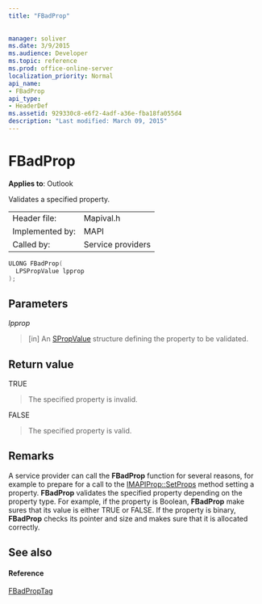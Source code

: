 ```yaml
---
title: "FBadProp"
 
 
manager: soliver
ms.date: 3/9/2015
ms.audience: Developer
ms.topic: reference
ms.prod: office-online-server
localization_priority: Normal
api_name:
- FBadProp
api_type:
- HeaderDef
ms.assetid: 929330c8-e6f2-4adf-a36e-fba18fa055d4
description: "Last modified: March 09, 2015"
---
```


# FBadProp

  
  
**Applies to**: Outlook 
  
Validates a specified property. 
  
|||
|:-----|:-----|
|Header file:  <br/> |Mapival.h  <br/> |
|Implemented by:  <br/> |MAPI  <br/> |
|Called by:  <br/> |Service providers  <br/> |
   
```cpp
ULONG FBadProp(
  LPSPropValue lpprop
);
```

## Parameters

 _lpprop_
  
> [in] An [SPropValue](spropvalue.md) structure defining the property to be validated. 
    
## Return value

TRUE 
  
> The specified property is invalid. 
    
FALSE 
  
> The specified property is valid.
    
## Remarks

A service provider can call the **FBadProp** function for several reasons, for example to prepare for a call to the [IMAPIProp::SetProps](imapiprop-setprops.md) method setting a property. **FBadProp** validates the specified property depending on the property type. For example, if the property is Boolean, **FBadProp** make sures that its value is either TRUE or FALSE. If the property is binary, **FBadProp** checks its pointer and size and makes sure that it is allocated correctly. 
  
## See also

#### Reference

[FBadPropTag](fbadproptag.md)

